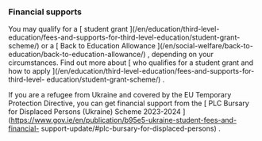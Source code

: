 ###  Financial supports

You may qualify for a [ student grant ](/en/education/third-level-
education/fees-and-supports-for-third-level-education/student-grant-scheme/)
or a [ Back to Education Allowance ](/en/social-welfare/back-to-
education/back-to-education-allowance/) , depending on your circumstances.
Find out more about [ who qualifies for a student grant and how to apply
](/en/education/third-level-education/fees-and-supports-for-third-level-
education/student-grant-scheme/) .

If you are a refugee from Ukraine and covered by the EU Temporary Protection
Directive, you can get financial support from the [ PLC Bursary for Displaced
Persons (Ukraine) Scheme 2023-2024
](https://www.gov.ie/en/publication/b95e5-ukraine-student-fees-and-financial-
support-update/#plc-bursary-for-displaced-persons) .
